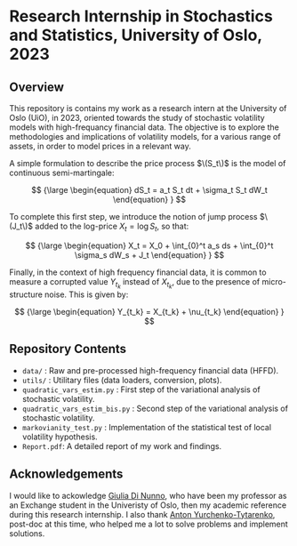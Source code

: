 
# Research Internship in Stochastics and Statistics, University of Oslo, 2023

## Overview

This repository is contains my work as a research intern at the University of Oslo (UiO), in 2023, oriented towards the study of stochastic volatility models with high-frequancy financial data. The objective is to explore the methodologies and implications of volatility models, for a various range of assets, in order to model prices in a relevant way.

A simple formulation to describe the price process $\(S_t\)$ is the model of continuous semi-martingale:

$$
{\large
\begin{equation}
    dS_t = a_t S_t dt + \sigma_t S_t dW_t
\end{equation}
}
$$

To complete this first step, we introduce the notion of jump process $\(J_t\)$ added to the log-price $X_t = \log S_t$, so that:

$$
{\large
\begin{equation}
    X_t = X_0 + \int_{0}^t a_s ds + \int_{0}^t \sigma_s dW_s + J_t
\end{equation}
}
$$

Finally, in the context of high frequency financial data, it is common to measure a corrupted value $Y_{t_k}$ instead of $X_{t_k}$, due to the presence of micro-structure noise. This is given by:

$$
{\large
\begin{equation}
    Y_{t_k} = X_{t_k} + \nu_{t_k}
\end{equation}
}
$$

## Repository Contents

- `data/` : Raw and pre-processed high-frequency financial data (HFFD).
- `utils/` : Utilitary files (data loaders, conversion, plots).
- `quadratic_vars_estim.py` : First step of the variational analysis of stochastic volatility.
- `quadratic_vars_estim_bis.py` : Second step of the variational analysis of stochastic volatility.
- `markovianity_test.py` : Implementation of the statistical test of local volatility hypothesis.
- `Report.pdf`: A detailed report of my work and findings.

## Acknowledgements

I would like to ackowledge [Giulia Di Nunno](https://sites.google.com/view/giuliadinunno/home), who have been my professor as an Exchange student in the Univeristy of Oslo, then my academic reference during this research internship. I also thank [Anton Yurchenko-Tytarenko](https://www.linkedin.com/in/antonyurty/), post-doc at this time, who helped me a lot to solve problems and implement solutions.
